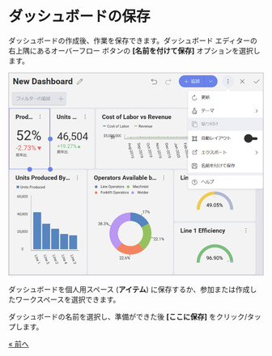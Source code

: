 # ダッシュボードの保存 

ダッシュボードの作成後、作業を保存できます。ダッシュボード エディターの右上隅にあるオーバーフロー ボタンの **[名前を付けて保存]** オプションを選択します。

<img src="images/ManufacturingAccessingSaveMenu_All.png" alt="ManufacturingAccessingSaveMenu\_All" class="responsive-img"/>

ダッシュボードを個人用スペース (**アイテム**) に保存するか、参加または作成したワークスペースを選択できます。

ダッシュボードの名前を選択し、準備ができた後 **[ここに保存]** をクリック/タップします。

<style>
.previous {
    text-align: left
}

.next {
    float: right
}

</style>

<a href="adding-other-visualizations.md" class="previous">&laquo; 前へ</a>